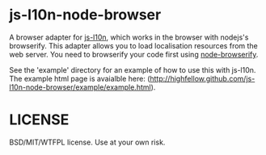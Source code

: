js-l10n-node-browser
====================

A browser adapter for [js-l10n](https://github.com/highfellow/js-l10n), which works in the browser with nodejs's browserify. This adapter allows you to load localisation resources from the web server. You need to browserify your code first using [node-browserify](https://github.com/substack/node-browserify).

See the 'example' directory for an example of how to use this with js-l10n. The example html page is avaialble here: (http://highfellow.github.com/js-l10n-node-browser/example/example.html).

LICENSE
=======

BSD/MIT/WTFPL license. Use at your own risk.

